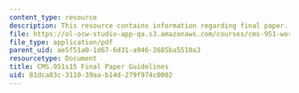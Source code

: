 ```yaml
---
content_type: resource
description: This resource contains information regarding final paper.
file: https://ol-ocw-studio-app-qa.s3.amazonaws.com/courses/cms-951-workshop-ii-qualitative-social-science-methods-for-media-studies-spring-2015/81dca83c311039aab14d279f974c0002_MITCMS_951S15_FinalPaper.pdf
file_type: application/pdf
parent_uid: ae5f51a0-1d67-6d31-a946-2685ba5510a3
resourcetype: Document
title: CMS.951s15 Final Paper Guidelines
uid: 81dca83c-3110-39aa-b14d-279f974c0002
---
```

